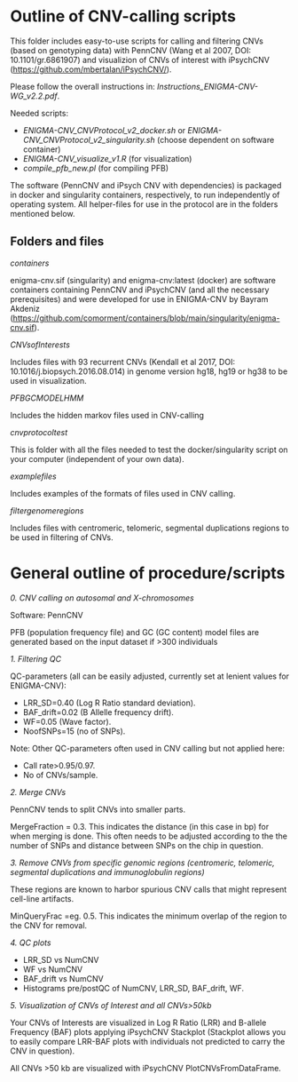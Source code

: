 # Outline of CNV-calling scripts

This folder includes easy-to-use scripts for calling and filtering CNVs (based on genotyping data) with PennCNV (Wang et al 2007, DOI: 10.1101/gr.6861907) and visualizion of CNVs of interest with iPsychCNV (https://github.com/mbertalan/iPsychCNV/).

Please follow the overall instructions in: _Instructions_ENIGMA-CNV-WG_v2.2.pdf_.

Needed scripts:
* _ENIGMA-CNV_CNVProtocol_v2_docker.sh_ or _ENIGMA-CNV_CNVProtocol_v2_singularity.sh_ (choose dependent on software container)
* _ENIGMA-CNV_visualize_v1.R_ (for visualization)
* _compile_pfb_new.pl_ (for compiling PFB)

The software (PennCNV and iPsych CNV with dependencies) is packaged in docker and singularity containers, respectively, to run independently of operating system. All helper-files for use in the protocol are in the folders mentioned below.

## Folders and files

_containers_

enigma-cnv.sif (singularity) and enigma-cnv:latest (docker) are software containers containing PennCNV and iPsychCNV (and all the necessary prerequisites) and were developed for use in ENIGMA-CNV by Bayram Akdeniz  (https://github.com/comorment/containers/blob/main/singularity/enigma-cnv.sif).

_CNVsofInterests_

Includes files with 93 recurrent CNVs (Kendall et al 2017,  DOI: 10.1016/j.biopsych.2016.08.014) in genome version hg18, hg19 or hg38 to be used in visualization.

_PFBGCMODELHMM_

Includes the hidden markov files used in CNV-calling

_cnvprotocoltest_

This is folder with all the files needed to test the docker/singularity script on your computer (independent of your own data).

_examplefiles_

Includes examples of the formats of files used in CNV calling.

_filtergenomeregions_

Includes files with centromeric, telomeric, segmental duplications regions to be used in filtering of CNVs.

# General outline of procedure/scripts

_0. CNV calling on autosomal and X-chromosomes_

Software: PennCNV

PFB (population frequency file) and GC (GC content) model files are generated based on the input dataset if >300 individuals

_1. Filtering QC_

QC-parameters (all can be easily adjusted, currently set at lenient values for ENIGMA-CNV):
* LRR_SD=0.40 (Log R Ratio standard deviation).
* BAF_drift=0.02 (B Allelle frequency drift).
* WF=0.05 (Wave factor).
* NoofSNPs=15 (no of SNPs).

Note: Other QC-parameters often used in CNV calling but not applied here:
* Call rate>0.95/0.97.
* No of CNVs/sample.

_2. Merge CNVs_

PennCNV tends to split CNVs into smaller parts.

MergeFraction = 0.3. This indicates the distance (in this case in bp) for when merging is done. This often needs to be adjusted according to the the number of SNPs and distance between SNPs on the chip in question.

_3. Remove CNVs from specific genomic regions (centromeric, telomeric, segmental duplications and immunoglobulin regions)_

These regions are known to harbor spurious CNV calls that might represent cell-line artifacts.

MinQueryFrac =eg. 0.5. This indicates the minimum overlap of the region to the CNV for removal.

_4. QC plots_

* LRR_SD vs NumCNV
* WF vs NumCNV
* BAF_drift vs NumCNV
* Histograms pre/postQC of NumCNV, LRR_SD, BAF_drift, WF.

_5. Visualization of CNVs of Interest and all CNVs>50kb_

Your CNVs of Interests are visualized in Log R Ratio (LRR) and B-allele Frequency (BAF) plots applying iPsychCNV Stackplot (Stackplot allows you to easily compare LRR-BAF plots with individuals not predicted to carry the CNV in question).

All CNVs >50 kb are visualized with iPsychCNV PlotCNVsFromDataFrame.
